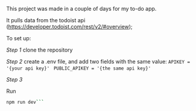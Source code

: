 This project was made in a couple of days for my to-do app.

It pulls data from the todoist api (https://developer.todoist.com/rest/v2/#overview);

To set up:

*Step 1*
clone the repository

*Step 2*
create a .env file, and add two fields with the same value: 
```APIKEY = '{your api key}' ```
```PUBLIC_APIKEY = '{the same api key}'```

*Step 3*

Run 
```bash 
npm run dev```
